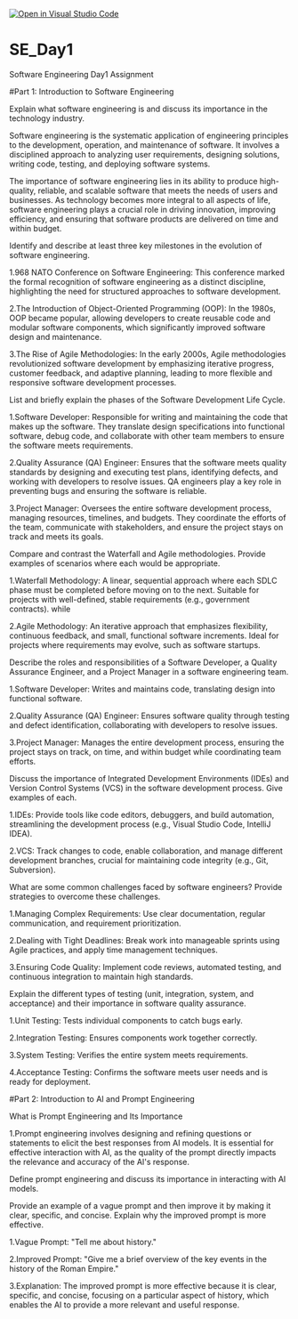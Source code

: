 [![Open in Visual Studio Code](https://classroom.github.com/assets/open-in-vscode-2e0aaae1b6195c2367325f4f02e2d04e9abb55f0b24a779b69b11b9e10269abc.svg)](https://classroom.github.com/online_ide?assignment_repo_id=15555561&assignment_repo_type=AssignmentRepo)
# SE_Day1
Software Engineering Day1 Assignment

#Part 1: Introduction to Software Engineering

Explain what software engineering is and discuss its importance in the technology industry.

 Software engineering is the systematic application of engineering principles to the development, operation, and maintenance of software. It involves a disciplined approach to analyzing user requirements, designing solutions, writing code, testing, and deploying software systems.

 The importance of software engineering lies in its ability to produce high-quality, reliable, and scalable software that meets the needs of users and businesses. As technology becomes more integral to all aspects of life, software engineering plays a crucial role in driving innovation, improving efficiency, and ensuring that software products are delivered on time and within budget.


Identify and describe at least three key milestones in the evolution of software engineering.

1.968 NATO Conference on Software Engineering: This conference marked the formal recognition of software engineering as a distinct discipline, highlighting the need for structured approaches to software development.

2.The Introduction of Object-Oriented Programming (OOP): In the 1980s, OOP became popular, allowing developers to create reusable code and modular software components, which significantly improved software design and maintenance.

3.The Rise of Agile Methodologies: In the early 2000s, Agile methodologies revolutionized software development by emphasizing iterative progress, customer feedback, and adaptive planning, leading to more flexible and responsive software development processes.

List and briefly explain the phases of the Software Development Life Cycle.

1.Software Developer: Responsible for writing and maintaining the code that makes up the software. They translate design specifications into functional software, debug code, and collaborate with other team members to ensure the software meets requirements.

2.Quality Assurance (QA) Engineer: Ensures that the software meets quality standards by designing and executing test plans, identifying defects, and working with developers to resolve issues. QA engineers play a key role in preventing bugs and ensuring the software is reliable.

3.Project Manager: Oversees the entire software development process, managing resources, timelines, and budgets. They coordinate the efforts of the team, communicate with stakeholders, and ensure the project stays on track and meets its goals.

Compare and contrast the Waterfall and Agile methodologies. Provide examples of scenarios where each would be appropriate.

1.Waterfall Methodology: A linear, sequential approach where each SDLC phase must be completed before moving on to the next. Suitable for projects with well-defined, stable requirements (e.g., government contracts). while

2.Agile Methodology: An iterative approach that emphasizes flexibility, continuous feedback, and small, functional software increments. Ideal for projects where requirements may evolve, such as software startups.

Describe the roles and responsibilities of a Software Developer, a Quality Assurance Engineer, and a Project Manager in a software engineering team.

1.Software Developer: Writes and maintains code, translating design into functional software.

2.Quality Assurance (QA) Engineer: Ensures software quality through testing and defect identification, collaborating with developers to resolve issues.

3.Project Manager: Manages the entire development process, ensuring the project stays on track, on time, and within budget while coordinating team efforts.

Discuss the importance of Integrated Development Environments (IDEs) and Version Control Systems (VCS) in the software development process. Give examples of each.

1.IDEs: Provide tools like code editors, debuggers, and build automation, streamlining the development process (e.g., Visual Studio Code, IntelliJ IDEA).

2.VCS: Track changes to code, enable collaboration, and manage different development branches, crucial for maintaining code integrity (e.g., Git, Subversion).

What are some common challenges faced by software engineers? Provide strategies to overcome these challenges.

1.Managing Complex Requirements: Use clear documentation, regular communication, and requirement prioritization.

2.Dealing with Tight Deadlines: Break work into manageable sprints using Agile practices, and apply time management techniques.

3.Ensuring Code Quality: Implement code reviews, automated testing, and continuous integration to maintain high standards.

Explain the different types of testing (unit, integration, system, and acceptance) and their importance in software quality assurance.

1.Unit Testing: Tests individual components to catch bugs early.

2.Integration Testing: Ensures components work together correctly.

3.System Testing: Verifies the entire system meets requirements.

4.Acceptance Testing: Confirms the software meets user needs and is ready for deployment.

#Part 2: Introduction to AI and Prompt Engineering

What is Prompt Engineering and Its Importance

1.Prompt engineering involves designing and refining questions or statements to elicit the best responses from AI models. It is essential for effective interaction with AI, as the quality of the prompt directly impacts the relevance and accuracy of the AI's response.

Define prompt engineering and discuss its importance in interacting with AI models.

Provide an example of a vague prompt and then improve it by making it clear, specific, and concise. Explain why the improved prompt is more effective.

1.Vague Prompt: "Tell me about history."

2.Improved Prompt: "Give me a brief overview of the key events in the history of the Roman Empire."

3.Explanation: The improved prompt is more effective because it is clear, specific, and concise, focusing on a particular aspect of history, which enables the AI to provide a more relevant and useful response.


